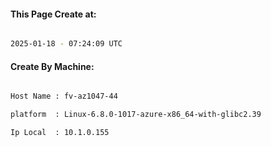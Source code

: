 
   
#### This Page Create at:

```bash

2025-01-18 - 07:24:09 UTC

```

#### Create By Machine:

```bash

Host Name : fv-az1047-44

platform  : Linux-6.8.0-1017-azure-x86_64-with-glibc2.39

Ip Local  : 10.1.0.155

```

